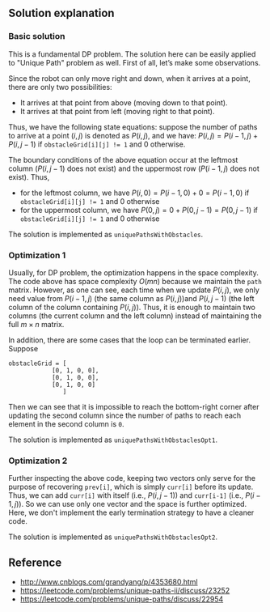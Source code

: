 ## Solution explanation

### Basic solution

This is a fundamental DP problem. The solution here can be easily applied to "Unique Path" problem as well.
First of all, let’s make some observations.

Since the robot can only move right and down, when it arrives at a point, there are only two possibilities:

- It arrives at that point from above (moving down to that point).
- It arrives at that point from left (moving right to that point).

Thus, we have the following state equations: suppose the number of paths to arrive at a point $(i, j)$ is denoted as 
$P(i,j)$, and we have: $P(i,j) = P(i - 1,j) + P(i,j - 1)$ if `obstacleGrid[i][j] != 1` and $0$ otherwise.

The boundary conditions of the above equation occur at the leftmost column 
($P(i, j - 1)$ does not exist) and the uppermost row ($P(i - 1, j)$ does not exist).
Thus, 

- for the leftmost column, we have $P(i,0) = P(i-1,0) + 0 = P(i-1,0)$ if `obstacleGrid[i][j] != 1` and $0$ otherwise
- for the uppermost column, we have $P(0,j) = 0 + P(0, j-1) = P(0, j-1)$ if `obstacleGrid[i][j] != 1` and $0$ otherwise 

The solution is implemented as `uniquePathsWithObstacles`.

### Optimization 1

Usually, for DP problem, the optimization happens in the space complexity. The code above has space 
complexity $O(mn)$ because we maintain the `path` matrix. However, as one can see, each time 
when we update $P(i,j)$, we only need value from $P(i-1, j)$ (the same column as $P(i,j)$)and 
$P(i,j-1)$ (the left column of the column containing $P(i,j)$). Thus, it is enough to maintain 
two columns (the current column and the left column) instead of maintaining the full $m\times n$ matrix. 

In addition, there are some cases that the loop can be terminated earlier. Suppose 

```
obstacleGrid = [
            [0, 1, 0, 0], 
            [0, 1, 0, 0], 
            [0, 1, 0, 0]
               ]
```

Then we can see that it is impossible to reach the bottom-right corner after updating the second column 
since the number of paths to reach each element in the second column is `0`. 

The solution is implemented as `uniquePathsWithObstaclesOpt1`.

### Optimization 2

Further inspecting the above code, keeping two vectors only serve for the purpose of recovering `prev[i]`, 
which is simply `curr[i]` before its update. Thus, we can add `curr[i]` with itself (i.e.,
$P(i,j-1)$) and `curr[i-1]` (i.e., $P(i-1,j)$). So we can use only one vector and the space is further optimized.
Here, we don't implement the early termination strategy to have a cleaner code.

The solution is implemented as `uniquePathsWithObstaclesOpt2`.

## Reference

- http://www.cnblogs.com/grandyang/p/4353680.html
- https://leetcode.com/problems/unique-paths-ii/discuss/23252
- https://leetcode.com/problems/unique-paths/discuss/22954